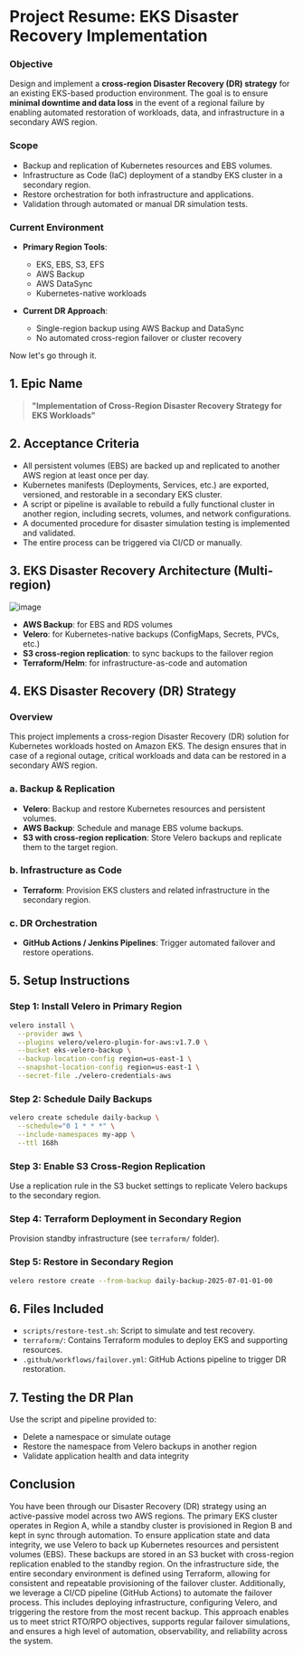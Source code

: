 # **Project Resume: EKS Disaster Recovery Implementation**

### **Objective**

Design and implement a **cross-region Disaster Recovery (DR) strategy** for an existing EKS-based production environment. The goal is to ensure **minimal downtime and data loss** in the event of a regional failure by enabling automated restoration of workloads, data, and infrastructure in a secondary AWS region.

### **Scope**

* Backup and replication of Kubernetes resources and EBS volumes.
* Infrastructure as Code (IaC) deployment of a standby EKS cluster in a secondary region.
* Restore orchestration for both infrastructure and applications.
* Validation through automated or manual DR simulation tests.

### **Current Environment**

* **Primary Region Tools**:

  * EKS, EBS, S3, EFS
  * AWS Backup
  * AWS DataSync
  * Kubernetes-native workloads

* **Current DR Approach**:

  * Single-region backup using AWS Backup and DataSync
  * No automated cross-region failover or cluster recovery


Now let's go through it.

## 1. Epic Name

> **"Implementation of Cross-Region Disaster Recovery Strategy for EKS Workloads"**


## 2. Acceptance Criteria

* All persistent volumes (EBS) are backed up and replicated to another AWS region at least once per day.
* Kubernetes manifests (Deployments, Services, etc.) are exported, versioned, and restorable in a secondary EKS cluster.
* A script or pipeline is available to rebuild a fully functional cluster in another region, including secrets, volumes, and network configurations.
* A documented procedure for disaster simulation testing is implemented and validated.
* The entire process can be triggered via CI/CD or manually.


## 3. EKS Disaster Recovery Architecture (Multi-region)

![image](https://github.com/user-attachments/assets/5a8e3f8c-f0fa-4210-aecd-b3e3c51c9ad1)

* **AWS Backup**: for EBS and RDS volumes
* **Velero**: for Kubernetes-native backups (ConfigMaps, Secrets, PVCs, etc.)
* **S3 cross-region replication**: to sync backups to the failover region
* **Terraform/Helm**: for infrastructure-as-code and automation

## 4. EKS Disaster Recovery (DR) Strategy 

### Overview
This project implements a cross-region Disaster Recovery (DR) solution for Kubernetes workloads hosted on Amazon EKS. The design ensures that in case of a regional outage, critical workloads and data can be restored in a secondary AWS region.

### a. Backup & Replication
- **Velero**: Backup and restore Kubernetes resources and persistent volumes.
- **AWS Backup**: Schedule and manage EBS volume backups.
- **S3 with cross-region replication**: Store Velero backups and replicate them to the target region.

### b. Infrastructure as Code
- **Terraform**: Provision EKS clusters and related infrastructure in the secondary region.

### c. DR Orchestration
- **GitHub Actions / Jenkins Pipelines**: Trigger automated failover and restore operations.

## 5. Setup Instructions

### Step 1: Install Velero in Primary Region
```bash
velero install \
  --provider aws \
  --plugins velero/velero-plugin-for-aws:v1.7.0 \
  --bucket eks-velero-backup \
  --backup-location-config region=us-east-1 \
  --snapshot-location-config region=us-east-1 \
  --secret-file ./velero-credentials-aws
```

### Step 2: Schedule Daily Backups
```bash
velero create schedule daily-backup \
  --schedule="0 1 * * *" \
  --include-namespaces my-app \
  --ttl 168h
```

### Step 3: Enable S3 Cross-Region Replication
Use a replication rule in the S3 bucket settings to replicate Velero backups to the secondary region.

### Step 4: Terraform Deployment in Secondary Region
Provision standby infrastructure (see `terraform/` folder).

### Step 5: Restore in Secondary Region
```bash
velero restore create --from-backup daily-backup-2025-07-01-01-00
```

## 6. Files Included
- `scripts/restore-test.sh`: Script to simulate and test recovery.
- `terraform/`: Contains Terraform modules to deploy EKS and supporting resources.
- `.github/workflows/failover.yml`: GitHub Actions pipeline to trigger DR restoration.

## 7. Testing the DR Plan
Use the script and pipeline provided to:
- Delete a namespace or simulate outage
- Restore the namespace from Velero backups in another region
- Validate application health and data integrity

## Conclusion

You have been through our Disaster Recovery (DR) strategy using an active-passive model across two AWS regions. The primary EKS cluster operates in Region A, while a standby cluster is provisioned in Region B and kept in sync through automation. To ensure application state and data integrity, we use Velero to back up Kubernetes resources and persistent volumes (EBS). These backups are stored in an S3 bucket with cross-region replication enabled to the standby region. On the infrastructure side, the entire secondary environment is defined using Terraform, allowing for consistent and repeatable provisioning of the failover cluster. Additionally, we leverage a CI/CD pipeline (GitHub Actions) to automate the failover process. This includes deploying infrastructure, configuring Velero, and triggering the restore from the most recent backup. This approach enables us to meet strict RTO/RPO objectives, supports regular failover simulations, and ensures a high level of automation, observability, and reliability across the system.
